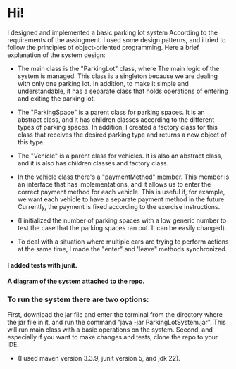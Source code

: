 # Hi!

I designed and implemented a basic parking lot system According to the requirements of the assingment.
I used some design patterns, and i tried to follow the principles of object-oriented programming.
Here a brief explanation of the system design:

- The main class is the "ParkingLot" class, where The main logic of the system is managed.
This class is a singleton because we are dealing with only one parking lot.
In addition, to make it simple and understandable, it has a separate class that holds operations of entering and exiting the parking lot.

- The "ParkingSpace" is a parent class for parking spaces. It is an abstract class, and it has children classes according to the different types of parking spaces. In addition, I created a factory class for this class that receives the desired parking type and returns a new object of this type.

- The "Vehicle" is a parent class for vehicles. It is also an abstract class, and it is also has children classes and factory class.

- In the vehicle class there's a "paymentMethod" member. This member is an interface that has implementations, and it allows us to enter the correct payment method for each vehicle. This is useful if, for example, we want each vehicle to have a separate payment method in the future. Currently, the payment is fixed according to the exercise instructions.

- (I initialized the number of parking spaces with a low generic number to test the case that the parking spaces ran out. It can be easily changed).

- To deal with a situation where multiple cars are trying to perform actions at the same time, I made the "enter" and 'leave" methods synchronized.

#### I added tests with junit.

#### A diagram of the system attached to the repo.

### To run the system there are two options: 
First, download the jar file and enter the terminal from the directory where the jar file in it, and run the command "java -jar ParkingLotSystem.jar".
This will run main class with a basic operations on the system.
Second, and especially if you want to make changes and tests, clone the repo to your IDE.

- (I used maven version 3.3.9, junit version 5, and jdk 22).
